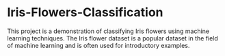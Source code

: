 # Iris-Flowers-Classification
This project is a demonstration of classifying Iris flowers using machine learning techniques. The Iris flower dataset is a popular dataset in the field of machine learning and is often used for introductory examples.
